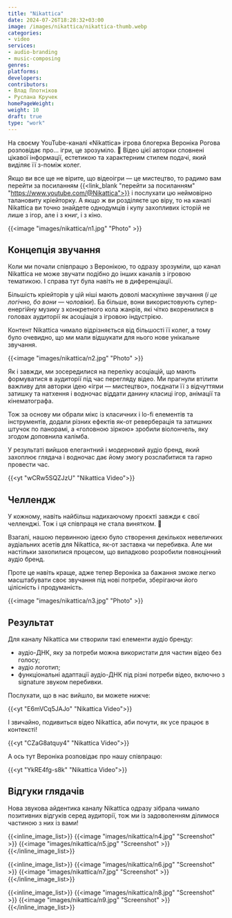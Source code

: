 ```yaml
---
title: "Nikattica"
date: 2024-07-26T18:28:32+03:00
image: /images/nikattica/nikattica-thumb.webp
categories:
- video
services:
- audio-branding
- music-composing
genres:
platforms:
developers:
contributors:
- Влад Плотніков
- Руслана Кручек
homePageWeight:
weight: 10
draft: true
type: "work"
---
```


На своєму YouTube-каналі «Nikattica» ігрова блогерка Вероніка Рогова розповідає про… ігри, це зрозуміло. 🙂 Відео цієї авторки сповнені цікавої інформації, естетикою та характерним стилем подачі, який виділяє її з-поміж колег.

Якщо ви все ще не вірите, що відеоігри — це мистецтво, то радимо вам перейти за посиланням {{<link_blank "перейти за посиланням" "https://www.youtube.com/@Nikattica">}} і послухати цю неймовірно талановиту кріейторку. А якщо ж ви розділяєте цю віру, то на каналі Nikattica ви точно знайдете однодумців і купу захопливих історій не лише з ігор, але і з книг, і з кіно.

{{<image "images/nikattica/n1.jpg" "Photo" >}}

## Концепція звучання

Коли ми почали співпрацю з Веронікою, то одразу зрозуміли, що канал Nikattica не може звучати подібно до інших каналів з ігровою тематикою. І справа тут була навіть не в диференціації.

Більшість кріейторів у цій ніші мають доволі маскулінне звучання (*і це логічно, бо вони — чоловіки*). Ба більше, вони використовують супер-енергійну музику з конкретного кола жанрів, які чітко вкоренилися в головах аудиторії як асоціація з ігровою індустрією.

Контент Nikattica чимало відрізняється від більшості її колег, а тому було очевидно, що ми мали відшукати для нього нове унікальне звучання.

{{<image "images/nikattica/n2.jpg" "Photo" >}}

Як і завжди, ми зосередилися на переліку асоціацій, що мають формуватися в аудиторії під час перегляду відео. Ми прагнули втілити важливу для авторки ідею «ігри — мистецтво», поєднати її з відчуттями затишку та натхення і водночас віддати данину класиці ігор, анімації та кінематографа.

Тож за основу ми обрали мікс із класичних і lo-fi елементів та інструментів, додали різних ефектів як-от реверберація та затишних штучок по панорамі, а «головною зіркою» зробили віолончель, яку згодом доповнила калімба.

У результаті вийшов елегантний і модерновий аудіо бренд, який захоплює глядача і водночас дає йому змогу розслабитися та гарно провести час.

{{<yt "wCRw5SQZJzU" "Nikattica Video">}}

## Челлендж

У кожному, навіть найбільш надихаючому проєкті завжди є свої челленджі. Тож і ця співпраця не стала винятком. 🙂 

Взагалі, нашою первинною ідеєю було створення декількох невеличких аудіальних асетів для Nikattica, як-от заставка чи перебивка. Але ми настільки захопилися процесом, що випадково розробили повноцінний аудіо бренд.

Проте це навіть краще, адже тепер Вероніка за бажання зможе легко масштабувати своє звучання під нові потреби, зберігаючи його цілісність і продуманість.

{{<image "images/nikattica/n3.jpg" "Photo" >}}

## Результат

Для каналу Nikattica ми створили такі елементи аудіо бренду:

- аудіо-ДНК, яку за потреби можна використати для частин відео без голосу;
- аудіо логотип;
- функціональні адаптації аудіо-ДНК під різні потреби відео, включно з signature звуком перебивки.

Послухати, що в нас вийшло, ви можете нижче:

{{<yt "E6mVCq5JAJo" "Nikattica Video">}}

І звичайно, подивиться відео Nikattica, аби почути, як усе працює в контексті!

{{<yt "CZaG8atquy4" "Nikattica Video">}}

А ось тут Вероніка розповідає про нашу співпрацю:

{{<yt "YkRE4fg-s8k" "Nikattica Video">}}

## Відгуки глядачів

Нова звукова айдентика каналу Nikattica одразу зібрала чимало позитивних відгуків серед аудиторії, тож ми із задоволенням ділимося частиною з них із вами!

{{<inline_image_list>}}
{{<image "images/nikattica/n4.jpg" "Screenshot" >}}
{{<image "images/nikattica/n5.jpg" "Screenshot" >}}
{{</inline_image_list>}}

{{<inline_image_list>}}
{{<image "images/nikattica/n6.jpg" "Screenshot" >}}
{{<image "images/nikattica/n7.jpg" "Screenshot" >}}
{{</inline_image_list>}}

{{<inline_image_list>}}
{{<image "images/nikattica/n8.jpg" "Screenshot" >}}
{{<image "images/nikattica/n9.jpg" "Screenshot" >}}
{{</inline_image_list>}}